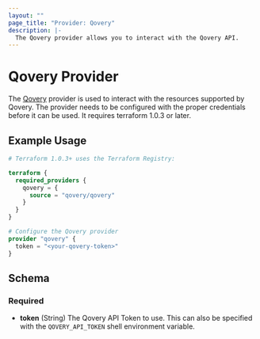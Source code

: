 ```yaml
---
layout: ""
page_title: "Provider: Qovery"
description: |-
  The Qovery provider allows you to interact with the Qovery API.
---
```


# Qovery Provider

The [Qovery](https://www.qovery.com/) provider is used to interact with the resources supported by Qovery. 
The provider needs to be configured with the proper credentials before it can be used. 
It requires terraform 1.0.3 or later.


## Example Usage

```terraform
# Terraform 1.0.3+ uses the Terraform Registry:

terraform {
  required_providers {
    qovery = {
      source = "qovery/qovery"
    }
  }
}

# Configure the Qovery provider
provider "qovery" {
  token = "<your-qovery-token>"
}
```

<!-- schema generated by tfplugindocs -->
## Schema

### Required

- **token** (String) The Qovery API Token to use. This can also be specified with the `QOVERY_API_TOKEN` shell environment variable.